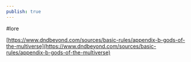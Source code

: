 ```yaml
---
publish: true
---
```


#lore 

[https://www.dndbeyond.com/sources/basic-rules/appendix-b-gods-of-the-multiverse](https://www.dndbeyond.com/sources/basic-rules/appendix-b-gods-of-the-multiverse)